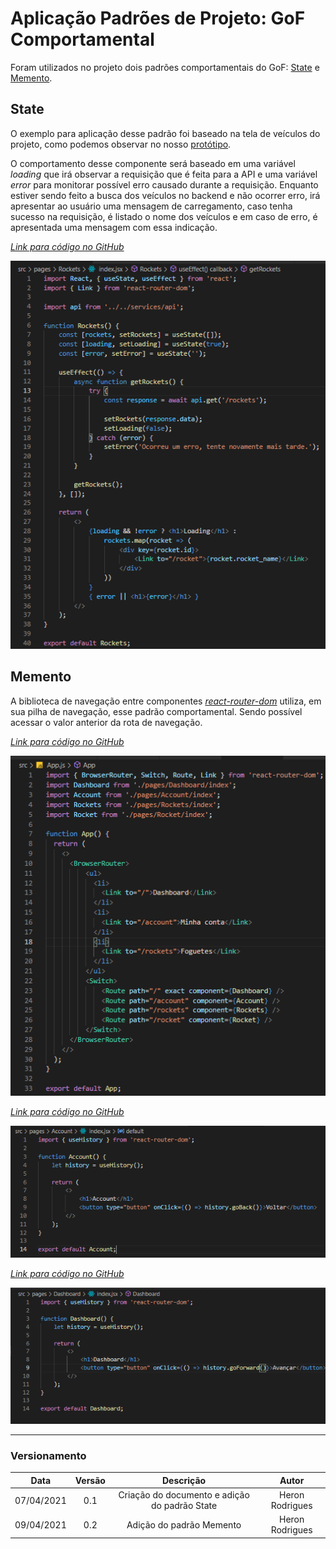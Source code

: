 # Aplicação Padrões de Projeto: GoF Comportamental

Foram utilizados no projeto dois padrões comportamentais do GoF: [State]() e [Memento]().

## State

O exemplo para aplicação desse padrão foi baseado na tela de veículos do projeto, como podemos observar no nosso [protótipo](https://unbarqdsw2020-2.github.io/2020.2_G6_RocketX/#/pages/base/prototype?id=prot%c3%b3tipo-de-alta-fidelidade).

O comportamento desse componente será baseado em uma variável _loading_ que irá observar a requisição que é feita para a API e uma variável _error_ para monitorar possível erro causado durante a requisição. Enquanto estiver sendo feito a busca dos veículos no backend e não ocorrer erro, irá apresentar ao usuário uma mensagem de carregamento, caso tenha sucesso na requisição, é listado o nome dos veículos e em caso de erro, é apresentada uma mensagem com essa indicação.

[_Link para código no GitHub_](https://github.com/UnBArqDsw2020-2/2020.2_G6_RocketX_FrontEnd/blob/main/src/pages/Rockets/index.jsx)

![](/docs/assets/img/designpattern/gof-behavioral/state.png)

## Memento

A biblioteca de navegação entre componentes [_react-router-dom_](https://reactrouter.com/) utiliza, em sua pilha de navegação, esse padrão comportamental. Sendo possível acessar o valor anterior da rota de navegação.

[_Link para código no GitHub_](https://github.com/UnBArqDsw2020-2/2020.2_G6_RocketX_FrontEnd/blob/main/src/App.js)

![](/docs/assets/img/designpattern/gof-behavioral/memento-1.png)

[_Link para código no GitHub_](https://github.com/UnBArqDsw2020-2/2020.2_G6_RocketX_FrontEnd/blob/main/src/pages/Account/index.jsx)

![](/docs/assets/img/designpattern/gof-behavioral/memento-2.png)

[_Link para código no GitHub_](https://github.com/UnBArqDsw2020-2/2020.2_G6_RocketX_FrontEnd/blob/main/src/pages/Dashboard/index.jsx)

![](/docs/assets/img/designpattern/gof-behavioral/memento-3.png)

---

### Versionamento

|    Data    | Versão |                   Descrição                   |      Autor      |
| :--------: | :----: | :-------------------------------------------: | :-------------: |
| 07/04/2021 |  0.1   | Criação do documento e adição do padrão State | Heron Rodrigues |
| 09/04/2021 |  0.2   |           Adição do padrão Memento            | Heron Rodrigues |
